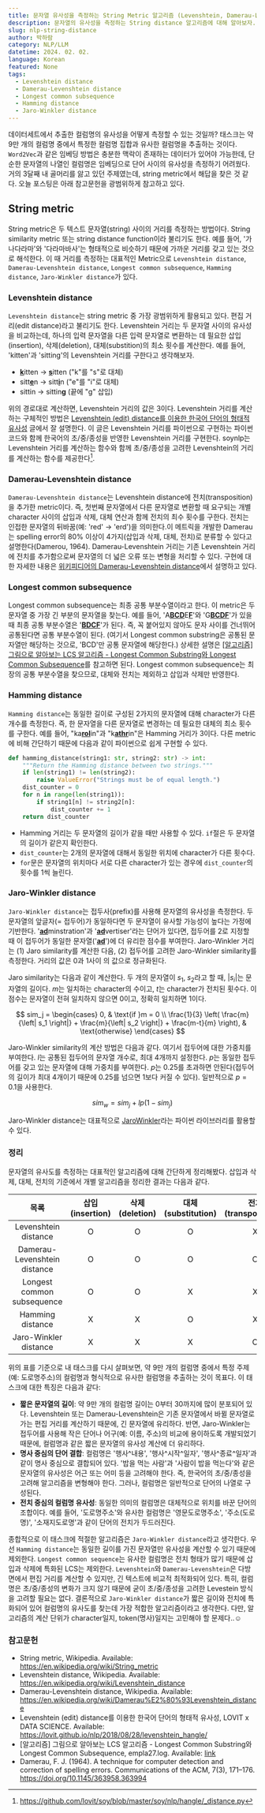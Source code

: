 ```yaml
---
title: 문자열 유사성을 측정하는 String Metric 알고리즘 (Levenshtein, Damerau-Levenshtein, Longest common subsequence, Hamming, Jaro-Winkler)
description: 문자열의 유사성을 측정하는 String distance 알고리즘에 대해 알아보자. 가장 광범위하게 사용되는 Levenshtein distance를 포함한 5가지의 알고리즘을 정리한다.
slug: nlp-string-distance
author: 박하람
category: NLP/LLM
datetime: 2024. 02. 02.
language: Korean
featured: None
tags:
  - Levenshtein distance
  - Damerau-Levenshtein distance
  - Longest common subsequence
  - Hamming distance
  - Jaro-Winkler distance
---
```


데이터세트에서 추출한 컬럼명의 유사성을 어떻게 측정할 수 있는 것일까? 태스크는 약 9만 개의 컬럼명 중에서 특정한 컬럼명 집합과 유사한 컬럼명을 추출하는 것이다. `Word2Vec`과 같은 임베딩 방법은 충분한 맥락이 존재하는 데이터가 있어야 가능한데, 단순한 문자열의 나열인 컬럼명은 임베딩으로 단어 사이의 유사성을 측정하기 어려웠다. 거의 3달째 내 골머리를 앓고 있던 주제였는데, string metric에서 해답을 찾은 것 같다. 오늘 포스팅은 아래 참고문헌을 광범위하게 참고하고 있다.

## String metric

String metric은 두 텍스트 문자열(string) 사이의 거리를 측정하는 방법이다. String similarity metric 또는 string distance function이라 불리기도 한다. 예를 들어, '가나다라마'와 '다라마바사'는 형태적으로 비슷하기 때문에 가까운 거리를 갖고 있는 것으로 해석한다. 이 때 거리를 측정하는 대표적인 Metric으로 `Levenshtein distance`, `Damerau-Levenshtein distance`, `Longest common subsequence`, `Hamming distance`, `Jaro-Winkler distance`가 있다.

### Levenshtein distance

`Levenshtein distance`는 string metric 중 가장 광범위하게 활용되고 있다. 편집 거리(edit distance)라고 불리기도 한다. Levenshtein 거리는 두 문자열 사이의 유사성을 비교하는데, 하나의 입력 문자열을 다른 입력 문자열로 변환하는 데 필요한 삽입(insertion), 삭제(deletion), 대체(substition)의 최소 횟수를 계산한다. 예를 들어, 'kitten'과 'sitting'의 Levenshtein 거리를 구한다고 생각해보자.

- <u>**k**</u>itten → <u>**s**</u>itten ("k"를 "s"로 대체)
- sitt<u>**e**</u>n → sitt<u>**i**</u>n ("e"를 "i"로 대체)
- sittin → sittin<u>**g**</u> (끝에 "g" 삽입)

위의 경로대로 계산하면, Levenshtein 거리의 값은 3이다. Levenshtein 거리를 계산하는 구체적인 방법은 [Levenshtein (edit) distance를 이용한 한국어 단어의 형태적 유사성](https://lovit.github.io/nlp/2018/08/28/levenshtein_hangle/) 글에서 잘 설명한다. 이 글은 Levenshtein 거리를 파이썬으로 구현하는 파이썬 코드와 함께 한국어의 초/중/종성을 반영한 Levenshtein 거리를 구현한다. soynlp는 Levenshtein 거리를 계산하는 함수와 함께 초/중/종성을 고려한 Levenshtein의 거리를 계산하는 함수를 제공한다[^1].

### Damerau-Levenshtein distance

`Damerau-Levenshtein distance`는 Levenshtein distance에 전치(transposition)을 추가한 metric이다. 즉, 첫번째 문자열에서 다른 문자열로 변환할 때 요구되는 개별 character 사이의 삽입과 삭제, 대체 연산과 함께 전치의 최수 횟수를 구한다. 전치는 인접한 문자열의 뒤바꿈(예: 'red' → 'erd')을 의미한다.이 메트릭을 개발한 Damerau는 spelling error의 80% 이상이 4가지(삽입과 삭제, 대체, 전치)로 분류할 수 있다고 설명한다(Damerou, 1964). Damerau-Levenshtein 거리는 기존 Levenshtein 거리에 전치를 추가함으로써 문자열의 더 넓은 오류 또는 변형을 처리할 수 있다. 구현에 대한 자세한 내용은 [위키피디어의 Damerau-Levenshtein distance](https://en.wikipedia.org/wiki/Damerau%E2%80%93Levenshtein_distance)에서 설명하고 있다.

### Longest common subsequence

Longest common subsequence는 최종 공통 부분수열이라고 한다. 이 metric은 두 문자열 중 가장 긴 부분의 문자열을 찾는다. 예를 들어, 'A<u>**BCD**</u>E<u>**F**</u>'와 'G<u>**BCDF**</u>'가 있을 때 최종 공통 부분수열은 '<u>**BDCF**</u>'가 된다. 즉, 꼭 붙어있지 않아도 문자 사이를 건너뛰어 공통된다면 공통 부분수열이 된다. (여기서 Longest common substring은 공통된 문자열만 해당하는 것으로, 'BCD'만 공통 문자열에 해당한다.) 상세한 설명은 [[알고리즘] 그림으로 알아보는 LCS 알고리즘 - Longest Common Substring와 Longest Common Subsequence](https://velog.io/@emplam27/%EC%95%8C%EA%B3%A0%EB%A6%AC%EC%A6%98-%EA%B7%B8%EB%A6%BC%EC%9C%BC%EB%A1%9C-%EC%95%8C%EC%95%84%EB%B3%B4%EB%8A%94-LCS-%EC%95%8C%EA%B3%A0%EB%A6%AC%EC%A6%98-Longest-Common-Substring%EC%99%80-Longest-Common-Subsequence)를 참고하면 된다. Longest common subsequence는 최장의 공통 부분수열을 찾으므로, 대체와 전치는 제외하고 삽입과 삭제만 반영한다.

### Hamming distance

`Hamming distance`는 동일한 길이로 구성된 2가지의 문자열에 대해 character가 다른 개수를 측정한다. 즉, 한 문자열을 다른 문자열로 변경하는 데 필요한 대체의 최소 횟수를 구한다. 예를 들어, "ka<u>**rol**</u>in"과 "k<u>**athr**</u>in"은 Hamming 거리가 3이다. 다른 metric에 비해 간단하기 때문에 다음과 같이 파이썬으로 쉽게 구현할 수 있다.

```py
def hamming_distance(string1: str, string2: str) -> int:
    """Return the Hamming distance between two strings."""
    if len(string1) != len(string2):
        raise ValueError("Strings must be of equal length.")
    dist_counter = 0
    for n in range(len(string1)):
        if string1[n] != string2[n]:
            dist_counter += 1
    return dist_counter
```

- Hamming 거리는 두 문자열의 길이가 같을 때만 사용할 수 있다. `if`절은 두 문자열의 길이가 같은지 확인한다.
- `dist_counter`는 2개의 문자열에 대해서 동일한 위치에 character가 다른 횟수다.
- `for`문은 문자열의 위치마다 서로 다른 character가 있는 경우에 `dist_counter`의 횟수를 1씩 늘린다.

### Jaro-Winkler distance

`Jaro-Winkler distance`는 접두사(prefix)를 사용해 문자열의 유사성을 측정한다. 두 문자열의 앞글자(= 접두어)가 동일하다면 두 문자열이 유사할 가능성이 높다는 가정에 기반한다. '<u>**ad**</u>minstration'과 '<u>**ad**</u>vertiser'라는 단어가 있다면, 접두어를 2로 지정할 때 이 접두어가 동일한 문자열('<u>**ad**</u>')에 더 유리한 점수를 부여한다. Jaro-Winkler 거리는 (1) Jaro similarity를 계산한 다음, (2) 접두어를 고려한 Jaro-Winkler similarity를 측정한다. 거리의 값은 0과 1사이 의 값으로 정규화된다.

Jaro similarity는 다음과 같이 계산한다. 두 개의 문자열이 $s_1$, $s_2$라고 할 때, $\left| s_i \right|$는 문자열의 길이다. $m$는 일치하는 character의 수이고, $t$는 character가 전치된 횟수다. 이 점수는 문자열이 전혀 일치하지 않으면 0이고, 정확히 일치하면 1이다.

$$
sim_j = \begin{cases} 0, & \text{if }m = 0 \\
\frac{1}{3} \left( \frac{m}{\left| s_1 \right|} + \frac{m}{\left| s_2 \right|} + \frac{m-t}{m} \right), & \text{otherwise} \end{cases}
$$

Jaro-Winkler similarity의 계산 방법은 다음과 같다. 여기서 접두어에 대한 가중치를 부여한다. $l$는 공통된 접두어의 문자열 개수로, 최대 4개까지 설정한다. $p$는 동일한 접두어를 갖고 있는 문자열에 대해 가중치를 부여한다. $p$는 0.25를 초과하면 안된다(접두어의 길이가 최대 4개이기 때문에 0.25를 넘으면 1보다 커질 수 있다). 일반적으로 $p = 0.1$을 사용한다.

$$
sim_w = sim_j + lp(1-sim_j)
$$

Jaro-Winkler distance는 대표적으로 [JaroWinkler](https://github.com/rapidfuzz/JaroWinkler)라는 파이썬 라이브러리를 활용할 수 있다.

### 정리

문자열의 유사도를 측정하는 대표적인 알고리즘에 대해 간단하게 정리해봤다. 삽입과 삭제, 대체, 전치의 기준에서 개별 알고리즘을 정리한 결과는 다음과 같다.

|             목록             | 삽입(insertion) | 삭제(deletion) | 대체(substitution) | 전치(transportation) |
| :--------------------------: | :-------------: | :------------: | :----------------: | :------------------: |
|     Levenshtein distance     |        O        |       O        |         O          |          X           |
| Damerau-Levenshtein distance |        O        |       O        |         O          |          O           |
|  Longest common subsequence  |        O        |       O        |         X          |          X           |
|       Hamming distance       |        X        |       X        |         O          |          X           |
|    Jaro-Winkler distance     |        X        |       X        |         X          |          O           |

위의 표를 기준으로 내 태스크를 다시 살펴보면, 약 9만 개의 컬럼명 중에서 특정 주제(예: 도로명주소)의 컬럼명과 형식적으로 유사한 컬럼명을 추출하는 것이 목표다. 이 태스크에 대한 특징은 다음과 같다:

- **짧은 문자열의 길이**: 약 9만 개의 컬럼명 길이는 0부터 30까지에 많이 분포되어 있다. Levenshtein 또는 Damerau-Levenshtein은 기존 문자열에서 바뀔 문자열로 가는 편집 거리를 계산하기 때문에, 긴 문자열에 유리하다. 반면, Jaro-Winkler는 접두어를 사용해 작은 단어나 어구(예: 이름, 주소)의 비교에 용이하도록 개발되었기 때문에, 컬럼명과 같은 짧은 문자열의 유사성 계산에 더 유리하다.
- **명사 중심의 단어 결합**: 컬럼명은 '행사^내용', '행사^시작^일자', '행사^종료^일자'과 같이 명사 중심으로 결합되어 있다. '밥을 먹는 사람'과 '사람이 밥을 먹는다'와 같은 문자열의 유사성은 어근 또는 어미 등을 고려해야 한다. 즉, 한국어의 초/중/종성을 고려해 알고리즘을 변형해야 한다. 그러나, 컬럼명은 일반적으로 단어의 나열로 구성된다.
- **전치 중심의 컬럼명 유사성**: 동일한 의미의 컬럼명은 대체적으로 위치를 바꾼 단어의 조합이다. 예를 들어, '도로명주소'와 유사한 컬럼명은 '영문도로명주소', '주소(도로명)', '소재지도로명'과 같이 단어의 전치가 두드러진다.

종합적으로 이 태스크에 적절한 알고리즘은 `Jaro-Winkler distance`라고 생각한다. 우선 `Hamming distance`는 동일한 길이를 가진 문자열만 유사성을 계산할 수 있기 때문에 제외한다. `Longest common sequence`는 유사한 컬럼명은 전치 형태가 많기 때문에 삽입과 삭제에 특화된 LCS는 제외한다. `Levenshtein`와 `Damerau-Levenshtein`은 다방면에서 편집 거리를 계산할 수 있지만, 긴 텍스트에 비교적 최적화되어 있다. 특히, 컬럼명은 초/중/종성의 변화가 크지 않기 때문에 굳이 초/중/종성을 고려한 Levestein 방식을 고려할 필요는 없다. 결론적으로 `Jaro-Winkler distance`가 짧은 길이와 전치에 특화되어 있어 컬럼명의 유사도를 찾는데 가장 적합한 알고리즘이라고 생각한다. 다만, 알고리즘의 계산 단위가 character일지, token(명사)일지는 고민해야 할 문제다..☺️

### 참고문헌

- String metric, Wikipedia. Available: https://en.wikipedia.org/wiki/String_metric
- Levenshtein distance, Wikipedia. Available: https://en.wikipedia.org/wiki/Levenshtein_distance
- Damerau-Levenshtein distance, Wikipedia. Available: https://en.wikipedia.org/wiki/Damerau%E2%80%93Levenshtein_distance
- Levenshtein (edit) distance를 이용한 한국어 단어의 형태적 유사성, LOVIT x DATA SCIENCE. Available: https://lovit.github.io/nlp/2018/08/28/levenshtein_hangle/
- [알고리즘] 그림으로 알아보는 LCS 알고리즘 - Longest Common Substring와 Longest Common Subsequence, empla27.log. Available: [link](https://velog.io/@emplam27/%EC%95%8C%EA%B3%A0%EB%A6%AC%EC%A6%98-%EA%B7%B8%EB%A6%BC%EC%9C%BC%EB%A1%9C-%EC%95%8C%EC%95%84%EB%B3%B4%EB%8A%94-LCS-%EC%95%8C%EA%B3%A0%EB%A6%AC%EC%A6%98-Longest-Common-Substring%EC%99%80-Longest-Common-Subsequence)
- Damerau, F. J. (1964). A technique for computer detection and correction of spelling errors. Communications of the ACM, 7(3), 171–176. https://doi.org/10.1145/363958.363994

[^1]: https://github.com/lovit/soy/blob/master/soy/nlp/hangle/_distance.py
